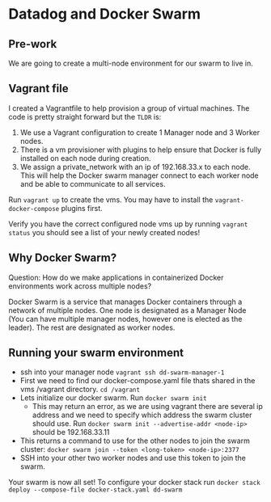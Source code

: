 # Datadog and Docker Swarm

## Pre-work

We are going to create a multi-node environment for our swarm to live in. 

## Vagrant file

I created a Vagrantfile to help provision a group of virtual machines. The code is pretty straight forward but the `TLDR` is: 

1. We use a Vagrant configuration to create 1 Manager node and 3 Worker nodes. 
2. There is a vm provisioner with plugins to help ensure that Docker is fully installed on each node during creation.
3. We assign a private_network with an ip of 192.168.33.x to each node. This will help the Docker swarm manager connect to each worker node and be able to communicate to all services. 

Run `vagrant up` to create the vms. You may have to install the `vagrant-docker-compose` plugins first.

Verify you have the correct configured node vms up by running `vagrant status` you should see a list of your newly created nodes!

## Why Docker Swarm?

Question: How do we make applications in containerized Docker environments work across multiple nodes?

Docker Swarm is a service that manages Docker containers through a network of multiple nodes. One node is designated as a Manager Node (You can have multiple manager nodes, however one is elected as the leader). The rest are designated as worker nodes.  

## Running your swarm environment

* ssh into your manager node `vagrant ssh dd-swarm-manager-1`
* First we need to find our docker-compose.yaml file thats shared in the vms /vagrant directory. `cd /vagrant`
* Lets initialize our docker swarm. Run `docker swarm init`
    * This may return an error, as we are using vagrant there are several ip address and we need to specify which address the swarm cluster should use. Run `docker swarm init --advertise-addr <node-ip>` <node-ip> should be 192.168.33.11
* This returns a command to use for the other nodes to join the swarm cluster:  `docker swarm join --token <long-token> <node-ip>:2377`
* SSH into your other two worker nodes and use this token to join the swarm. 

Your swarm is now all set! To configure your docker stack run `docker stack deploy --compose-file docker-stack.yaml dd-swarm` 
